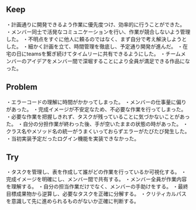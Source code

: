## Keep
・計画通りに開発できるよう作業に優先度つけ、効率的に行うことができた。
・メンバー同士で活発なコミュニケーションを行い、作業が競合しないよう管理した。
・不明点をすぐに他人に頼るのではなく、まず自分で考え解決しようとした。
・細かく計画を立て、時間管理を徹底し、予定通り開発が進んだ。
・在宅の日にteamsを繋ぎ続けてタイムリーに共有できるようにした。
・チームメンバーのアイデアをメンバー間で深堀することにより全員が満足できる作品になった。

## Problem
・エラーコードの理解に時間がかかってしまった。
・メンバーの仕事量に偏りがあった。
・完成イメージが不安定なため、不必要な作業を行ってしまった。
・必要な作業を把握しきれず、タスクが残っていることに気づかないことがあった。
・自分の分担作業が終わった後、手が空いたままの状態の時があった。
・クラス名やメソッド名の統一がうまくいっておらずエラーがたびたび発生した。
・当初実装予定だったログイン機能を実装できなかった。

## Try
・タスクを管理し、表を作成して誰がどの作業を行っているか可視化する。
・完成イメージを明確にし、メンバー間で共有する。
・メンバー全員が作業内容を理解する。
・自分の担当作業だけでなく、メンバーの手助けをする。
・最終目標成果物から逆算し、必要なタスクを正確に分解する。
・クリティカルパスを意識して先に進められるものがないか正確に判断する。